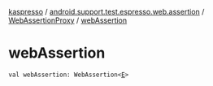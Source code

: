 [kaspresso](../../index.md) / [android.support.test.espresso.web.assertion](../index.md) / [WebAssertionProxy](index.md) / [webAssertion](./web-assertion.md)

# webAssertion

`val webAssertion: WebAssertion<`[`E`](index.md#E)`>`